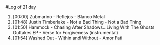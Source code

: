 #Log of 21 day

1. [00:00] Zubmarino - Reflejos - Blanco Metal
1. [01:48] Justin Timberlake - Not a Bad Thing - Not a Bad Thing
1. [01:50] Hammock - Chasing After Shadows...Living With The Ghosts Outtakes EP - Verse for Forgiveness (instrumental)
1. [01:54] Washed Out - Within and Without - Amor Fati
